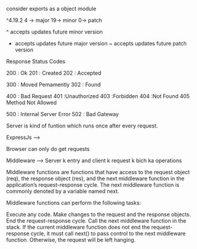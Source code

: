 consider exports as a object module

^4.19.2
4 -> major
19-> minor
0-> patch

^ accepts updates future minor version
* accepts updates future major version
~ accepts updates future patch version




Response Status Codes

200 : Ok
201 : Created
202 : Accepted


300 : Moved Pemamently
302 : Found


400 : Bad Request
401 :Unauthorized
403 :Forbidden
404 :Not Found
405 Method Not Allowed


500 : Internal Server Error
502 : Bad Gateway




Server is kind of funtion which runs once after every request.




ExpressJs --> 




Browser can only do get requests



Middleware  --> Server k entry and client k request k bich ka operations


Middleware functions are functions that have access to the request object (req), the response object (res), and the next middleware function in the application’s request-response cycle. The next middleware function is commonly denoted by a variable named next.

Middleware functions can perform the following tasks:

Execute any code.
Make changes to the request and the response objects.
End the request-response cycle.
Call the next middleware function in the stack.
If the current middleware function does not end the request-response cycle, it must call next() to pass control to the next middleware function. Otherwise, the request will be left hanging.